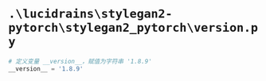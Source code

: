 # `.\lucidrains\stylegan2-pytorch\stylegan2_pytorch\version.py`

```py
# 定义变量 __version__，赋值为字符串 '1.8.9'
__version__ = '1.8.9'
```